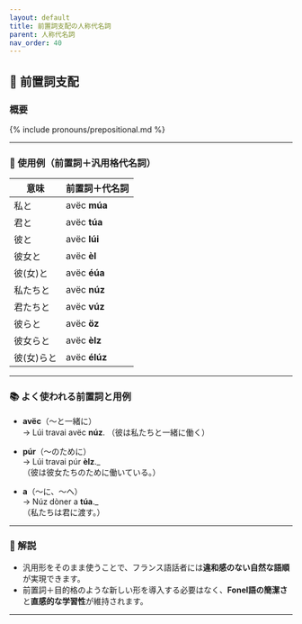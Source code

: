 ```yaml
---
layout: default
title: 前置詞支配の人称代名詞
parent: 人称代名詞
nav_order: 40
---
```


## 🧲 前置詞支配
### 概要

{% include pronouns/prepositional.md %}


---

### 🔹 使用例（前置詞＋汎用格代名詞）

| 意味       | 前置詞＋代名詞  |
|------------|-----------------|
| 私と       | avëc **múa**    |
| 君と       | avëc **túa**    |
| 彼と       | avëc **lúi**    |
| 彼女と     | avëc **èl**     |
| 彼(女)と   | avëc **éúa**    |
| 私たちと   | avëc **núz**    |
| 君たちと   | avëc **vúz**    |
| 彼らと     | avëc **öz**     |
| 彼女らと   | avëc **èlz**    |
| 彼(女)らと | avëc **élúz**   |

---

### 📚 よく使われる前置詞と用例

- **avëc**（〜と一緒に）  
  → Lúi travai avëc **núz**.
  （彼は私たちと一緒に働く）

- **púr**（〜のために）  
  → Lúi travai púr **èlz**._  
  （彼は彼女たちのために働いている。）

- **a**（〜に、〜へ）  
  → Núz dòner a **túa**._  
  （私たちは君に渡す。）


---

### 💬 解説

- 汎用形をそのまま使うことで、フランス語話者には**違和感のない自然な語順**が実現できます。
- 前置詞＋目的格のような新しい形を導入する必要はなく、**Fonel語の簡潔さ**と**直感的な学習性**が維持されます。

---

